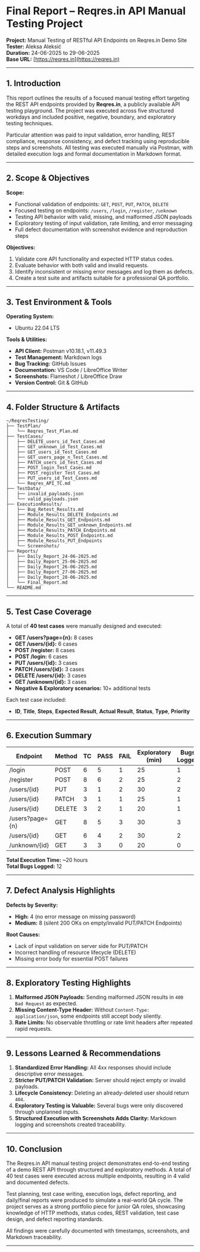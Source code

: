 # Final Report – Reqres.in API Manual Testing Project

**Project:** Manual Testing of RESTful API Endpoints on Reqres.in Demo Site\
**Tester:** Aleksa Aleksić\
**Duration:** 24-06-2025 to 29-06-2025\
**Base URL:** [https://reqres.in](https://reqres.in)

---

## 1. Introduction

This report outlines the results of a focused manual testing effort targeting the REST API endpoints provided by **Reqres.in**, a publicly available API testing playground. The project was executed across five structured workdays and included positive, negative, boundary, and exploratory testing techniques.

Particular attention was paid to input validation, error handling, REST compliance, response consistency, and defect tracking using reproducible steps and screenshots. All testing was executed manually via Postman, with detailed execution logs and formal documentation in Markdown format.

---

## 2. Scope & Objectives

**Scope:**

- Functional validation of endpoints: `GET`, `POST`, `PUT`, `PATCH`, `DELETE`
- Focused testing on endpoints: `/users`, `/login`, `/register`, `/unknown`
- Testing API behavior with valid, missing, and malformed JSON payloads
- Exploratory testing of input validation, rate limiting, and error messaging
- Full defect documentation with screenshot evidence and reproduction steps

**Objectives:**

1. Validate core API functionality and expected HTTP status codes.
2. Evaluate behavior with both valid and invalid requests.
3. Identify inconsistent or missing error messages and log them as defects.
4. Create a test suite and artifacts suitable for a professional QA portfolio.

---

## 3. Test Environment & Tools

**Operating System:**

- Ubuntu 22.04 LTS

**Tools & Utilities:**

- **API Client:** Postman v10.18.1, v11.49.3
- **Test Management:** Markdown logs
- **Bug Tracking:** GitHub Issues
- **Documentation:** VS Code / LibreOffice Writer
- **Screenshots:** Flameshot / LibreOffice Draw
- **Version Control:** Git & GitHub

---

## 4. Folder Structure & Artifacts

```
~/ReqresTesting/
├── TestPlan/
│   └── Reqres_Test_Plan.md
├── TestCases/
│   ├── DELETE_users_id_Test_Cases.md
│   ├── GET_unknown_id_Test_Cases.md
│   ├── GET_users_id_Test_Cases.md
│   ├── GET_users_page_n_Test_Cases.md
│   ├── PATCH_users_id_Test_Cases.md
│   ├── POST_login_Test_Cases.md
│   ├── POST_register_Test_Cases.md
│   ├── PUT_users_id_Test_Cases.md
│   └── Reqres_API_TC.md
├── TestData/
│   ├── invalid_payloads.json
│   └── valid_payloads.json
├── ExecutionResults/
│   ├── Bug_Retest_Results.md
│   ├── Module_Results_DELETE_Endpoints.md
│   ├── Module_Results_GET_Endpoints.md
│   ├── Module_Results_GET_unknown_Endpoints.md
│   ├── Module_Results_PATCH_Endpoints.md
│   ├── Module_Results_POST_Endpoints.md
│   ├── Module_Results_PUT_Endpoints
│   └── Screenshots/
├── Reports/
│   ├── Daily_Report_24-06-2025.md
│   ├── Daily_Report_25-06-2025.md
│   ├── Daily_Report_26-06-2025.md
│   ├── Daily_Report_27-06-2025.md
│   ├── Daily_Report_28-06-2025.md
│   └── Final_Report.md
└── README.md
```

---

## 5. Test Case Coverage

A total of **40 test cases** were manually designed and executed:

- **GET /users?page={n}:** 8 cases
- **GET /users/{id}:** 6 cases
- **POST /register:** 8 cases
- **POST /login:** 6 cases
- **PUT /users/{id}:** 3 cases
- **PATCH /users/{id}:** 3 cases
- **DELETE /users/{id}:** 3 cases
- **GET /unknown/{id}:** 3 cases
- **Negative & Exploratory scenarios:** 10+ additional tests

Each test case included:

- **ID**, **Title**, **Steps**, **Expected Result**, **Actual Result**, **Status**, **Type**, **Priority**

---

## 6. Execution Summary

| Endpoint       | Method | TC | PASS | FAIL | Exploratory (min) | Bugs Logged |
| -------------  | ------ | -- | ---- | ---- | ----------------- | ----------- |
| /login         | POST   | 6  | 5    | 1    | 25                | 1           |
| /register      | POST   | 8  | 6    | 2    | 25                | 2           |
| /users/{id}    | PUT    | 3  | 1    | 2    | 30                | 2           |
| /users/{id}    | PATCH  | 3  | 1    | 1    | 25                | 1           |
| /users/{id}    | DELETE | 3  | 2    | 1    | 20                | 1           |
| /users?page={n}| GET    | 8  | 5    | 3    | 30                | 3           |
| /users/{id}    | GET    | 6  | 4    | 2    | 30                | 2           |
| /unknown/{id}  | GET    | 3  | 3    | 0    | 20                | 0           |

**Total Execution Time:** \~20 hours\
**Total Bugs Logged:** 12

---

## 7. Defect Analysis Highlights

**Defects by Severity:**

- **High:** 4 (no error message on missing password)
- **Medium:** 8 (silent 200 OKs on empty/invalid PUT/PATCH Endpoints)

**Root Causes:**

- Lack of input validation on server side for PUT/PATCH
- Incorrect handling of resource lifecycle (DELETE)
- Missing error body for essential POST failures

---

## 8. Exploratory Testing Highlights

1. **Malformed JSON Payloads:** Sending malformed JSON results in `400 Bad Request` as expected.
2. **Missing Content-Type Header:** Without `Content-Type: application/json`, some endpoints still accept body silently.
3. **Rate Limits:** No observable throttling or rate limit headers after repeated rapid requests.

---

## 9. Lessons Learned & Recommendations

1. **Standardized Error Handling:** All 4xx responses should include descriptive error messages.
2. **Stricter PUT/PATCH Validation:** Server should reject empty or invalid payloads.
3. **Lifecycle Consistency:** Deleting an already-deleted user should return `404`.
4. **Exploratory Testing is Valuable:** Several bugs were only discovered through unplanned inputs.
5. **Structured Execution with Screenshots Adds Clarity:** Markdown logging and screenshots created traceability.

---

## 10. Conclusion

The Reqres.in API manual testing project demonstrates end-to-end testing of a demo REST API through structured and exploratory methods. A total of 40 test cases were executed across multiple endpoints, resulting in 4 valid and documented defects.

Test planning, test case writing, execution logs, defect reporting, and daily/final reports were produced to simulate a real-world QA cycle. The project serves as a strong portfolio piece for junior QA roles, showcasing knowledge of HTTP methods, status codes, REST validation, test case design, and defect reporting standards.

All findings were carefully documented with timestamps, screenshots, and Markdown traceability.

---

